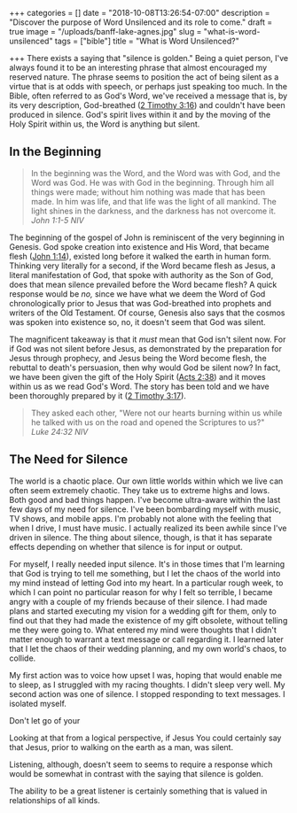 +++
categories = []
date = "2018-10-08T13:26:54-07:00"
description = "Discover the purpose of Word Unsilenced and its role to come."
draft = true
image = "/uploads/banff-lake-agnes.jpg"
slug = "what-is-word-unsilenced"
tags = ["bible"]
title = "What is Word Unsilenced?"

+++
There exists a saying that "silence is golden." Being a quiet person, I've always found it to be an interesting phrase that almost encouraged my reserved nature. The phrase seems to position the act of being silent as a virtue that is at odds with speech, or perhaps just speaking too much. In the Bible, often referred to as God's Word, we've received a message that is, by its very description, God-breathed ([2 Timothy 3:16](https://www.biblegateway.com/passage/?search=2+Timothy+3%3A16-17&version=NIV "2 Timothy 3:16")) and couldn't have been produced in silence. God's spirit lives within it and by the moving of the Holy Spirit within us, the Word is anything but silent.

## In the Beginning

> In the beginning was the Word, and the Word was with God, and the Word was God. He was with God in the beginning. Through him all things were made; without him nothing was made that has been made. In him was life, and that life was the light of all mankind. The light shines in the darkness, and the darkness has not overcome it.  
> _John 1:1-5 NIV_

The beginning of the gospel of John is reminiscent of the very beginning in Genesis. God spoke creation into existence and His Word, that became flesh ([John 1:14](https://www.biblegateway.com/passage/?search=John+1%3A14&version=NIV "John 1:14")), existed long before it walked the earth in human form. Thinking very literally for a second, if the Word became flesh as Jesus, a literal manifestation of God, that spoke with authority as the Son of God, does that mean silence prevailed before the Word became flesh? A quick response would be _no,_ since we have what we deem the Word of God chronologically prior to Jesus that was God-breathed into prophets and writers of the Old Testament. Of course, Genesis also says that the cosmos was spoken into existence so, no, it doesn't seem that God was silent.

The magnificent takeaway is that it _must_ mean that God isn't silent now. For if God was not silent before Jesus, as demonstrated by the preparation for Jesus through prophecy, and Jesus being the Word become flesh, the rebuttal to death's persuasion, then why would God be silent now? In fact, we have been given the gift of the Holy Spirit ([Acts 2:38](https://www.biblegateway.com/passage/?search=Acts+2%3A38&version=NIV "Acts 2:38")) and it moves within us as we read God's Word. The story has been told and we have been thoroughly prepared by it ([2 Timothy 3:17]()). 

> They asked each other, "Were not our hearts burning within us while he talked with us on the road and opened the Scriptures to us?"  
> _Luke 24:32 NIV_

## The Need for Silence

The world is a chaotic place. Our own little worlds within which we live can often seem extremely chaotic. They take us to extreme highs and lows. Both good and bad things happen. I've become ultra-aware within the last few days of my need for silence. I've been bombarding myself with music, TV shows, and mobile apps. I'm probably not alone with the feeling that when I drive, I must have music. I actually realized its been awhile since I've driven in silence. The thing about silence, though, is that it has separate effects depending on whether that silence is for input or output.

For myself, I really needed input silence. It's in those times that I'm learning that God is trying to tell me something, but I let the chaos of the world into my mind instead of letting God into my heart. In a particular rough week, to which I can point no particular reason for why I felt so terrible, I became angry with a couple of my friends because of their silence. I had made plans and started executing my vision for a wedding gift for them, only to find out that they had made the existence of my gift obsolete, without telling me they were going to. What entered my mind were thoughts that I didn't matter enough to warrant a text message or call regarding it. I learned later that I let the chaos of their wedding planning, and my own world's chaos, to collide.

My first action was to voice how upset I was, hoping that would enable me to sleep, as I struggled with my racing thoughts. I didn't sleep very well. My second action was one of silence. I stopped responding to text messages. I isolated myself.

Don't let go of your 

Looking at that from a logical perspective, if Jesus  You could certainly say that Jesus, prior to walking on the earth as a man, was silent. 

Listening, although, doesn't seem to  seems to require a response which would be somewhat in contrast with the saying that silence is golden. 

 The ability to be a great listener is certainly something that is valued in relationships of all kinds.